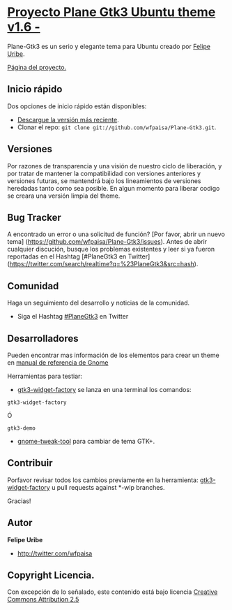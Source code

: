 # [Proyecto Plane Gtk3 Ubuntu theme v1.6 -](http://wfpaisa.github.com/Plane-Gtk3/)

Plane-Gtk3 es un serio y elegante tema para Ubuntu creado por [Felipe Uribe](http://twitter.com/wfpaisa).

[Página del proyecto.](http://wfpaisa.github.com/Plane-Gtk3/)


## Inicio rápido  

Dos opciones de inicio rápido están disponibles:

* [Descargue la versión más reciente](https://github.com/wfpaisa/Plane-Gtk3/zipball/master).
* Clonar el repo: `git clone git://github.com/wfpaisa/Plane-Gtk3.git`.



## Versiones

Por razones de transparencia y una visión de nuestro ciclo de liberación, y por tratar de mantener la compatibilidad con versiones anteriores y versiones futuras, se mantendrá bajo los lineamientos de versiones heredadas tanto como sea posible.
En algun momento para liberar codigo se creara una versión limpia del theme.



## Bug Tracker

A encontrado un error o una solicitud de función? [Por favor, abrir un nuevo tema] (https://github.com/wfpaisa/Plane-Gtk3/issues). Antes de abrir cualquier discución, busque los problemas existentes y leer si ya fueron reportadas en el Hashtag [#PlaneGtk3 en Twitter] (https://twitter.com/search/realtime?q=%23PlaneGtk3&src=hash).



## Comunidad

Haga un seguimiento del desarrollo y noticias de la comunidad.

* Siga el Hashtag [#PlaneGtk3](https://twitter.com/search/realtime?q=%23PlaneGtk3&src=hash) en Twitter



## Desarrolladores

Pueden encontrar mas información de los elementos para crear un theme en [manual de referencia de Gnome](http://developer.gnome.org/gtk3/3.4/index.html)

Herramientas para testiar:

* [gtk3-widget-factory](http://www.ubuntuupdates.org/package/gnome_shell/quantal/main/base/gtk-3-examples)
se lanza en una terminal los comandos:
		
```
gtk3-widget-factory
```

Ó

```
gtk3-demo
```

* [gnome-tweak-tool](http://www.webupd8.org/2011/04/introducing-gnome-tweak-tool-gui-to.html) para cambiar de tema GTK+.



## Contribuir 

Porfavor revisar todos los cambios previamente en la herramienta: [gtk3-widget-factory](http://www.ubuntuupdates.org/package/gnome_shell/quantal/main/base/gtk-3-examples) u pull requests against *-wip branches. 

Gracias!



## Autor

**Felipe Uribe**

+ http://twitter.com/wfpaisa



## Copyright Licencia.

Con excepción de lo señalado, este contenido está bajo licencia [Creative Commons Attribution 2.5](http://creativecommons.org/licenses/by/2.5/)

